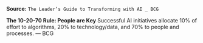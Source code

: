 **Source:** `The Leader’s Guide to Transforming with AI _ BCG`

**The 10-20-70 Rule: People are Key**
Successful AI initiatives allocate 10% of effort to algorithms, 20% to technology/data, and 70% to people and processes. — BCG

